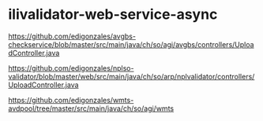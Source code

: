 # ilivalidator-web-service-async

https://github.com/edigonzales/avgbs-checkservice/blob/master/src/main/java/ch/so/agi/avgbs/controllers/UploadController.java

https://github.com/edigonzales/nplso-validator/blob/master/web/src/main/java/ch/so/arp/nplvalidator/controllers/UploadController.java

https://github.com/edigonzales/wmts-avdpool/tree/master/src/main/java/ch/so/agi/wmts

